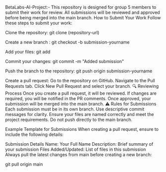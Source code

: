 BetaLabs-AI-Project:- This repository is designed for group 5 members to submit their work for review. All submissions will be reviewed and approved before being merged into the main branch.
How to Submit Your Work
Follow these steps to submit your work:

Clone the repository: git clone (repository-url)

Create a new branch : git checkout -b submission-yourname

Add your files: git add

Commit your changes: git commit -m "Added submission"

Push the branch to the repository: git push origin submission-yourname

Create a pull request: Go to the repository on GitHub. Navigate to the Pull Requests tab. Click New Pull Request and select your branch.
🔍 Reviewing Process
Once you create a pull request, it will be reviewed. If changes are required, you will be notified in the PR comments. Once approved, your submission will be merged into the main branch.
⚠️ Rules for Submissions
Each submission must be in its own branch. Use descriptive commit messages for clarity. Ensure your files are named correctly and meet the project requirements. Do not push directly to the main branch.

Example Template for Submissions
When creating a pull request, ensure to include the following details:

Submission Details
Name: Your Full Name
Description: Brief summary of your submission
Files Added/Updated: List of files in this submission
Always pull the latest changes from main before creating a new branch:

git pull origin main
